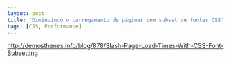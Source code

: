 ```yaml
---
layout: post
title: 'Diminuindo o carregamento de páginas com subset de fontes CSS'
tags: [CSS, Performance]
---
```


<http://demosthenes.info/blog/878/Slash-Page-Load-Times-With-CSS-Font-Subsetting>
